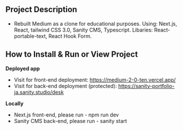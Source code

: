 ## Project Description
- Rebuilt Medium as a clone for educational purposes. Using: Next.js, React, tailwind CSS 3.0, Sanity CMS, Typescript. Libaries: React-portable-text, React Hook Form.

## How to Install & Run or View Project
**Deployed app**
- Visit for front-end deployment: https://medium-2-0-ten.vercel.app/
- Visit for back-end deployment (protected): https://sanity-portfolio-ja.sanity.studio/desk

**Locally** 
- Next.js front-end, please run - npm run dev
- Sanity CMS back-end, please run - sanity start
